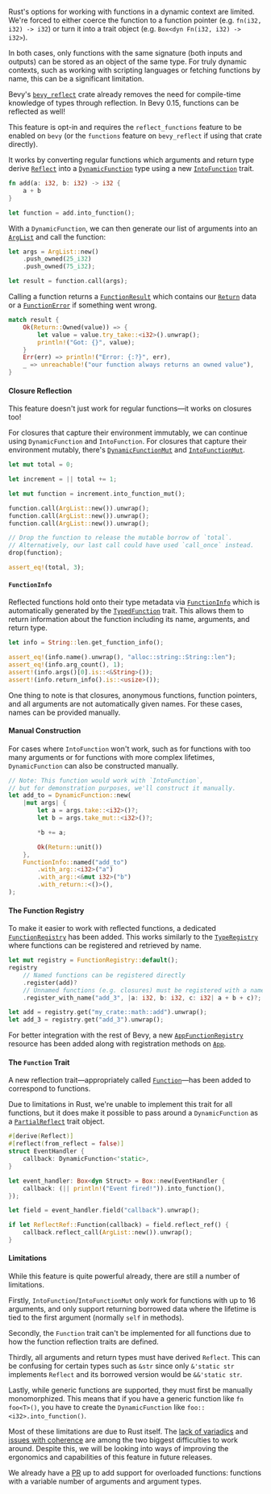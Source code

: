 Rust's options for working with functions in a dynamic context are limited.
We're forced to either coerce the function to a function pointer (e.g. `fn(i32, i32) -> i32`)
or turn it into a trait object (e.g. `Box<dyn Fn(i32, i32) -> i32>`).

In both cases, only functions with the same signature (both inputs and outputs) can be stored as an object of the same type.
For truly dynamic contexts, such as working with scripting languages or fetching functions by name,
this can be a significant limitation.

Bevy's [`bevy_reflect`] crate already removes the need for compile-time knowledge of types through
reflection.
In Bevy 0.15, functions can be reflected as well!

This feature is opt-in and requires the `reflect_functions` feature to be enabled on `bevy`
(or the `functions` feature on `bevy_reflect` if using that crate directly).

It works by converting regular functions which arguments and return type derive [`Reflect`]
into a [`DynamicFunction`] type using a new [`IntoFunction`] trait.

```rust
fn add(a: i32, b: i32) -> i32 {
    a + b
}

let function = add.into_function();
```

With a `DynamicFunction`, we can then generate our list of arguments into an [`ArgList`]
and call the function:

```rust
let args = ArgList::new()
    .push_owned(25_i32)
    .push_owned(75_i32);

let result = function.call(args);
```

Calling a function returns a [`FunctionResult`] which contains our [`Return`] data 
or a [`FunctionError`] if something went wrong.

```rust
match result {
    Ok(Return::Owned(value)) => {
        let value = value.try_take::<i32>().unwrap();
        println!("Got: {}", value);
    }
    Err(err) => println!("Error: {:?}", err),
    _ => unreachable!("our function always returns an owned value"),
}
```

#### Closure Reflection

This feature doesn't just work for regular functions—it works on closures too!

For closures that capture their environment immutably, we can continue using `DynamicFunction`
and `IntoFunction`. For closures that capture their environment mutably, there's
[`DynamicFunctionMut`] and [`IntoFunctionMut`].

```rust
let mut total = 0;

let increment = || total += 1;

let mut function = increment.into_function_mut();

function.call(ArgList::new()).unwrap();
function.call(ArgList::new()).unwrap();
function.call(ArgList::new()).unwrap();

// Drop the function to release the mutable borrow of `total`.
// Alternatively, our last call could have used `call_once` instead.
drop(function);

assert_eq!(total, 3);
```

#### `FunctionInfo`

Reflected functions hold onto their type metadata via [`FunctionInfo`] which is automatically
generated by the [`TypedFunction`] trait. This allows them to return information about the
function including its name, arguments, and return type.

```rust
let info = String::len.get_function_info();

assert_eq!(info.name().unwrap(), "alloc::string::String::len");
assert_eq!(info.arg_count(), 1);
assert!(info.args()[0].is::<&String>());
assert!(info.return_info().is::<usize>());
```

One thing to note is that closures, anonymous functions, function pointers, and all arguments
are not automatically given names. For these cases, names can be provided manually.

#### Manual Construction

For cases where `IntoFunction` won't work, such as for functions with too many arguments
or for functions with more complex lifetimes, `DynamicFunction` can also be constructed manually.

```rust
// Note: This function would work with `IntoFunction`,
// but for demonstration purposes, we'll construct it manually.
let add_to = DynamicFunction::new(
    |mut args| {
        let a = args.take::<i32>()?;
        let b = args.take_mut::<i32>()?;

        *b += a;

        Ok(Return::unit())
    },
    FunctionInfo::named("add_to")
        .with_arg::<i32>("a")
        .with_arg::<&mut i32>("b")
        .with_return::<()>(),
);
```

#### The Function Registry

To make it easier to work with reflected functions, a dedicated [`FunctionRegistry`] has been added.
This works similarly to the [`TypeRegistry`] where functions can be registered and retrieved by name.

```rust
let mut registry = FunctionRegistry::default();
registry
    // Named functions can be registered directly
    .register(add)?
    // Unnamed functions (e.g. closures) must be registered with a name
    .register_with_name("add_3", |a: i32, b: i32, c: i32| a + b + c)?;

let add = registry.get("my_crate::math::add").unwrap();
let add_3 = registry.get("add_3").unwrap();
```

For better integration with the rest of Bevy, a new [`AppFunctionRegistry`] resource has been added
along with registration methods on [`App`].

#### The `Function` Trait

A new reflection trait—appropriately called [`Function`]—has been added to correspond to functions.

Due to limitations in Rust, we're unable to implement this trait for all functions,
but it does make it possible to pass around a `DynamicFunction` as a [`PartialReflect`] trait object.

```rust
#[derive(Reflect)]
#[reflect(from_reflect = false)]
struct EventHandler {
    callback: DynamicFunction<'static>,
}

let event_handler: Box<dyn Struct> = Box::new(EventHandler {
    callback: (|| println!("Event fired!")).into_function(),
});

let field = event_handler.field("callback").unwrap();

if let ReflectRef::Function(callback) = field.reflect_ref() {
    callback.reflect_call(ArgList::new()).unwrap();
}
```

#### Limitations

While this feature is quite powerful already, there are still a number of limitations.

Firstly, `IntoFunction`/`IntoFunctionMut` only work for functions with up to 16 arguments,
and only support returning borrowed data where the lifetime is tied to the first argument
(normally `self` in methods).

Secondly, the `Function` trait can't be implemented for all functions due to how the function
reflection traits are defined.

Thirdly, all arguments and return types must have derived `Reflect`.
This can be confusing for certain types such as `&str` since only `&'static str` implements
`Reflect` and its borrowed version would be `&&'static str`.

Lastly, while generic functions are supported, they must first be manually monomorphized.
This means that if you have a generic function like `fn foo<T>()`, you have to create the
`DynamicFunction` like `foo::<i32>.into_function()`.

Most of these limitations are due to Rust itself.
The [lack of variadics] and [issues with coherence] are among the two biggest difficulties
to work around.
Despite this, we will be looking into ways of improving the ergonomics and capabilities 
of this feature in future releases.

We already have a [PR](https://github.com/bevyengine/bevy/pull/15074) up to add support for overloaded functions: functions with a variable
number of arguments and argument types.

[`bevy_reflect`]: https://docs.rs/bevy_reflect/0.15/bevy_reflect/
[`Reflect`]: https://docs.rs/bevy_reflect/0.15/bevy_reflect/trait.Reflect.html
[`DynamicFunction`]: https://docs.rs/bevy_reflect/0.15/bevy_reflect/func/struct.DynamicFunction.html
[`IntoFunction`]: https://docs.rs/bevy_reflect/0.15/bevy_reflect/func/trait.IntoFunction.html
[`ArgList`]: https://docs.rs/bevy_reflect/0.15/bevy_reflect/func/args/struct.ArgList.html
[`FunctionResult`]: https://docs.rs/bevy_reflect/0.15/bevy_reflect/func/type.FunctionResult.html
[`Return`]: https://docs.rs/bevy_reflect/0.15/bevy_reflect/func/enum.Return.html
[`FunctionError`]: https://docs.rs/bevy_reflect/0.15/bevy_reflect/func/enum.FunctionError.html
[`DynamicFunctionMut`]: https://docs.rs/bevy_reflect/0.15/bevy_reflect/func/struct.DynamicFunctionMut.html
[`IntoFunctionMut`]: https://docs.rs/bevy_reflect/0.15/bevy_reflect/func/trait.IntoFunctionMut.html
[`FunctionInfo`]: https://docs.rs/bevy_reflect/0.15/bevy_reflect/func/struct.FunctionInfo.html
[`TypedFunction`]: https://docs.rs/bevy_reflect/0.15/bevy_reflect/func/trait.TypedFunction.html
[`FunctionRegistry`]: https://docs.rs/bevy_reflect/0.15/bevy_reflect/func/struct.FunctionRegistry.html
[`TypeRegistry`]: https://docs.rs/bevy_reflect/0.15/bevy_reflect/struct.TypeRegistry.html
[`AppFunctionRegistry`]: https://docs.rs/bevy_reflect/0.15/bevy_ecs/reflect/struct.AppTypeRegistry.html
[`App`]: https://docs.rs/bevy_reflect/0.15/bevy_app/struct.App.html
[`Function`]: https://docs.rs/bevy_reflect/0.15/bevy_reflect/func/trait.Function.html
[`PartialReflect`]: https://docs.rs/bevy_reflect/0.15/bevy_reflect/trait.PartialReflect.html
[lack of variadics]: https://poignardazur.github.io/2024/05/25/report-on-rustnl-variadics/
[issues with coherence]: https://doc.rust-lang.org/rustc/lints/listing/warn-by-default.html#coherence-leak-check

